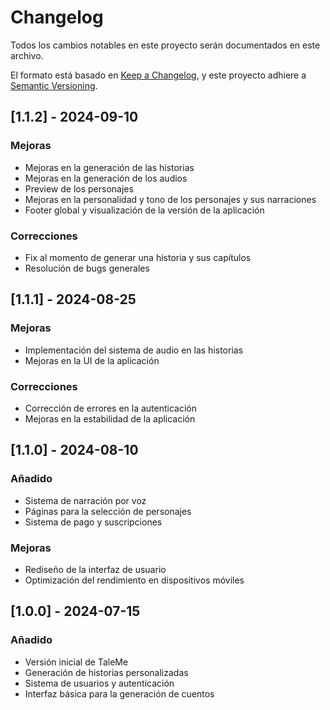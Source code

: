 # Changelog
Todos los cambios notables en este proyecto serán documentados en este archivo.

El formato está basado en [Keep a Changelog](https://keepachangelog.com/es-ES/1.0.0/),
y este proyecto adhiere a [Semantic Versioning](https://semver.org/spec/v2.0.0.html).

## [1.1.2] - 2024-09-10

### Mejoras
- Mejoras en la generación de las historias
- Mejoras en la generación de los audios
- Preview de los personajes
- Mejoras en la personalidad y tono de los personajes y sus narraciones
- Footer global y visualización de la versión de la aplicación

### Correcciones
- Fix al momento de generar una historia y sus capítulos
- Resolución de bugs generales

## [1.1.1] - 2024-08-25

### Mejoras
- Implementación del sistema de audio en las historias
- Mejoras en la UI de la aplicación

### Correcciones
- Corrección de errores en la autenticación
- Mejoras en la estabilidad de la aplicación

## [1.1.0] - 2024-08-10

### Añadido
- Sistema de narración por voz
- Páginas para la selección de personajes
- Sistema de pago y suscripciones

### Mejoras
- Rediseño de la interfaz de usuario
- Optimización del rendimiento en dispositivos móviles

## [1.0.0] - 2024-07-15

### Añadido
- Versión inicial de TaleMe
- Generación de historias personalizadas
- Sistema de usuarios y autenticación
- Interfaz básica para la generación de cuentos
